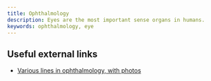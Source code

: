 ```yaml
---
title: Ophthalmology
description: Eyes are the most important sense organs in humans.
keywords: ophthalmology, eye
---
```



Useful external links
---
* [Various lines in ophthalmology, with photos](http://lessons4medicos.blogspot.com/2009/04/various-lines-in-ophthalmology.html)
